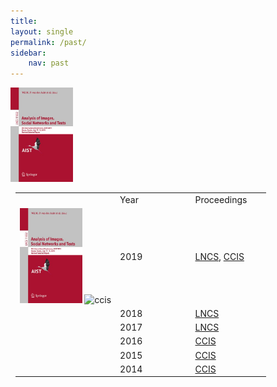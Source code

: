 ```yaml
---
title: 
layout: single
permalink: /past/
sidebar: 
    nav: past 
---
```


<img src="../assets/images/978-3-030-37334-4.jpg" alt="lncs" width=100 />
<center>
<table style="width: 97%">
    <tbody>
        <tr>
            <td style="width: 40%;"></td>
            <td style="width: 30%;">Year</td>
            <td>Proceedings</td>
        </tr>
        <tr>
            <td style="width: 40%;"> <img src="../assets/images/978-3-030-37334-4.jpg" alt="lncs" width=100 /> <img src="https://media.springernature.com/w306/springer-static/cover-hires/book/978-3-030-39575-9" alt="ccis" width=100 /></td>
            <td style="width: 30%;">2019</td>
            <td><a href="https://link.springer.com/book/10.1007/978-3-030-37334-4">LNCS</a>, <a href="https://link.springer.com/book/10.1007/978-3-030-39575-9">CCIS</a></td>
        </tr>
        <tr>
            <td style="width: 40%;"></td>
            <td style="width: 30%;">2018</td>
            <td><a href="https://link.springer.com/book/10.1007/978-3-030-11027-7">LNCS</a></td>
        </tr>
        <tr>
            <td style="width: 40%;"></td>
            <td style="width: 30%;">2017</td>
            <td><a href="https://link.springer.com/book/10.1007/978-3-319-73013-4">LNCS</a></td>
        </tr>
        <tr>
            <td></td>
            <td>2016</td>
            <td><a href="https://link.springer.com/book/10.1007/978-3-319-52920-2">CCIS</a></td>
        </tr>
        <tr>
          <td></td>
          <td>2015</td>
          <td><a href="https://link.springer.com/book/10.1007/978-3-319-26123-2">CCIS</a></td>
        </tr>
        <tr>
            <td></td>
            <td>2014</td>
            <td><a href="https://link.springer.com/book/10.1007/978-3-319-12580-0">CCIS</a></td>
        </tr>         
</tbody>
</table>
</center>
